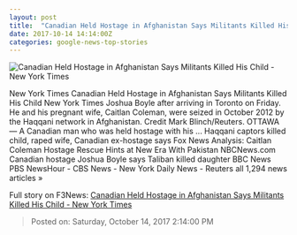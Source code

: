 ```yaml
---
layout: post
title:  "Canadian Held Hostage in Afghanistan Says Militants Killed His Child - New York Times"
date: 2017-10-14 14:14:00Z
categories: google-news-top-stories
---
```


![Canadian Held Hostage in Afghanistan Says Militants Killed His Child - New York Times](https://static01.nyt.com/images/2017/10/15/world/15hostages/15hostages-facebookJumbo.jpg)

New York Times Canadian Held Hostage in Afghanistan Says Militants Killed His Child New York Times Joshua Boyle after arriving in Toronto on Friday. He and his pregnant wife, Caitlan Coleman, were seized in October 2012 by the Haqqani network in Afghanistan. Credit Mark Blinch/Reuters. OTTAWA — A Canadian man who was held hostage with his ... Haqqani captors killed child, raped wife, Canadian ex-hostage says Fox News Analysis: Caitlan Coleman Hostage Rescue Hints at New Era With Pakistan NBCNews.com Canadian hostage Joshua Boyle says Taliban killed daughter BBC News PBS NewsHour - CBS News - New York Daily News - Reuters all 1,294 news articles »


Full story on F3News: [Canadian Held Hostage in Afghanistan Says Militants Killed His Child - New York Times](http://www.f3nws.com/n/XPxC2F)

> Posted on: Saturday, October 14, 2017 2:14:00 PM
